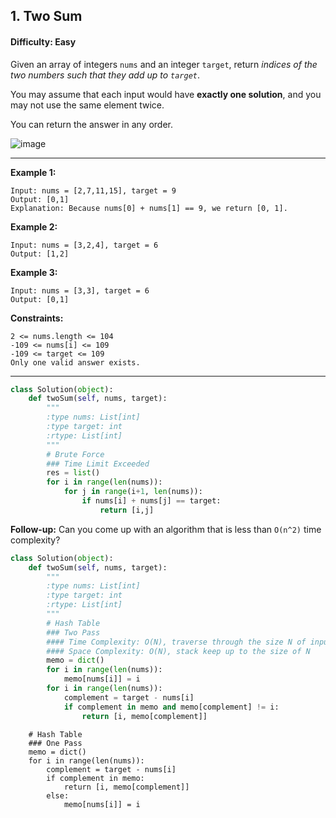 ## 1. Two Sum

#### Difficulty: Easy

Given an array of integers ```nums``` and an integer ```target```, return _indices of the two numbers such that they add up to ```target```_.

You may assume that each input would have __exactly one solution__, and you may not use the same element twice.

You can return the answer in any order.

![image](https://user-images.githubusercontent.com/35042430/206969512-33916e55-9011-4318-962f-2930a8bff7ad.png)

---

__Example 1:__
```
Input: nums = [2,7,11,15], target = 9
Output: [0,1]
Explanation: Because nums[0] + nums[1] == 9, we return [0, 1].
```

__Example 2:__
```
Input: nums = [3,2,4], target = 6
Output: [1,2]
```

__Example 3:__
```
Input: nums = [3,3], target = 6
Output: [0,1]
```

__Constraints:__
```
2 <= nums.length <= 104
-109 <= nums[i] <= 109
-109 <= target <= 109
Only one valid answer exists.
```

---

```Python
class Solution(object):
    def twoSum(self, nums, target):
        """
        :type nums: List[int]
        :type target: int
        :rtype: List[int]
        """
        # Brute Force
        ### Time Limit Exceeded
        res = list()
        for i in range(len(nums)):
            for j in range(i+1, len(nums)):
                if nums[i] + nums[j] == target:
                    return [i,j]
```

__Follow-up:__ Can you come up with an algorithm that is less than ```O(n^2)``` time complexity?

```Python
class Solution(object):
    def twoSum(self, nums, target):
        """
        :type nums: List[int]
        :type target: int
        :rtype: List[int]
        """
        # Hash Table
        ### Two Pass
        #### Time Complexity: O(N), traverse through the size N of input nums
        #### Space Complexity: O(N), stack keep up to the size of N
        memo = dict()
        for i in range(len(nums)):
            memo[nums[i]] = i
        for i in range(len(nums)):
            complement = target - nums[i]
            if complement in memo and memo[complement] != i:
                return [i, memo[complement]]
```
        # Hash Table
        ### One Pass
        memo = dict()
        for i in range(len(nums)):
            complement = target - nums[i]
            if complement in memo:
                return [i, memo[complement]]
            else:
                memo[nums[i]] = i


```
